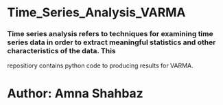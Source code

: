 # Time_Series_Analysis_VARMA
### Time series analysis refers to techniques for examining time series data in order to extract meaningful statistics and other characteristics of the data. This 
repositiory contains python code to producing results for VARMA.

# Author: Amna Shahbaz
